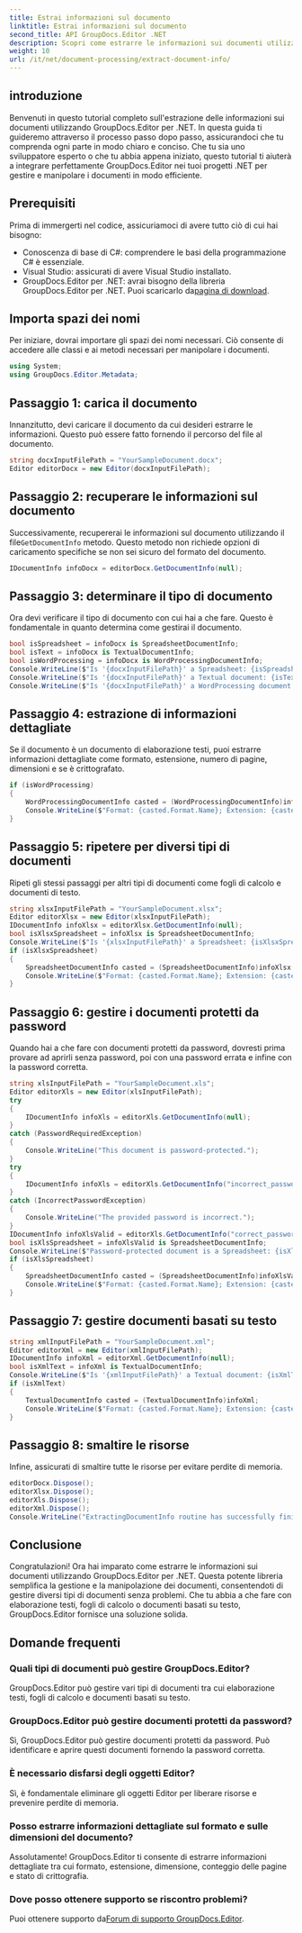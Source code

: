 ```yaml
---
title: Estrai informazioni sul documento
linktitle: Estrai informazioni sul documento
second_title: API GroupDocs.Editor .NET
description: Scopri come estrarre le informazioni sui documenti utilizzando GroupDocs.Editor per .NET con il nostro tutorial dettagliato passo dopo passo. Perfetto per gestire vari tipi di documenti.
weight: 10
url: /it/net/document-processing/extract-document-info/
---
```

## introduzione
Benvenuti in questo tutorial completo sull'estrazione delle informazioni sui documenti utilizzando GroupDocs.Editor per .NET. In questa guida ti guideremo attraverso il processo passo dopo passo, assicurandoci che tu comprenda ogni parte in modo chiaro e conciso. Che tu sia uno sviluppatore esperto o che tu abbia appena iniziato, questo tutorial ti aiuterà a integrare perfettamente GroupDocs.Editor nei tuoi progetti .NET per gestire e manipolare i documenti in modo efficiente.
## Prerequisiti
Prima di immergerti nel codice, assicuriamoci di avere tutto ciò di cui hai bisogno:
- Conoscenza di base di C#: comprendere le basi della programmazione C# è essenziale.
- Visual Studio: assicurati di avere Visual Studio installato.
-  GroupDocs.Editor per .NET: avrai bisogno della libreria GroupDocs.Editor per .NET. Puoi scaricarlo da[pagina di download](https://releases.groupdocs.com/editor/net/).
## Importa spazi dei nomi
Per iniziare, dovrai importare gli spazi dei nomi necessari. Ciò consente di accedere alle classi e ai metodi necessari per manipolare i documenti.
```csharp
using System;
using GroupDocs.Editor.Metadata;
```
## Passaggio 1: carica il documento
Innanzitutto, devi caricare il documento da cui desideri estrarre le informazioni. Questo può essere fatto fornendo il percorso del file al documento.
```csharp
string docxInputFilePath = "YourSampleDocument.docx";
Editor editorDocx = new Editor(docxInputFilePath);
```
## Passaggio 2: recuperare le informazioni sul documento
 Successivamente, recupererai le informazioni sul documento utilizzando il file`GetDocumentInfo` metodo. Questo metodo non richiede opzioni di caricamento specifiche se non sei sicuro del formato del documento.
```csharp
IDocumentInfo infoDocx = editorDocx.GetDocumentInfo(null);
```
## Passaggio 3: determinare il tipo di documento
Ora devi verificare il tipo di documento con cui hai a che fare. Questo è fondamentale in quanto determina come gestirai il documento.
```csharp
bool isSpreadsheet = infoDocx is SpreadsheetDocumentInfo;
bool isText = infoDocx is TextualDocumentInfo;
bool isWordProcessing = infoDocx is WordProcessingDocumentInfo;
Console.WriteLine($"Is '{docxInputFilePath}' a Spreadsheet: {isSpreadsheet}");
Console.WriteLine($"Is '{docxInputFilePath}' a Textual document: {isText}");
Console.WriteLine($"Is '{docxInputFilePath}' a WordProcessing document: {isWordProcessing}");
```
## Passaggio 4: estrazione di informazioni dettagliate
Se il documento è un documento di elaborazione testi, puoi estrarre informazioni dettagliate come formato, estensione, numero di pagine, dimensioni e se è crittografato.
```csharp
if (isWordProcessing)
{
    WordProcessingDocumentInfo casted = (WordProcessingDocumentInfo)infoDocx;
    Console.WriteLine($"Format: {casted.Format.Name}; Extension: {casted.Format.Extension}; Page count: {casted.PageCount}; Size: {casted.Size} bytes; Is encrypted: {casted.IsEncrypted}");
}
```
## Passaggio 5: ripetere per diversi tipi di documenti
Ripeti gli stessi passaggi per altri tipi di documenti come fogli di calcolo e documenti di testo.
```csharp
string xlsxInputFilePath = "YourSampleDocument.xlsx";
Editor editorXlsx = new Editor(xlsxInputFilePath);
IDocumentInfo infoXlsx = editorXlsx.GetDocumentInfo(null);
bool isXlsxSpreadsheet = infoXlsx is SpreadsheetDocumentInfo;
Console.WriteLine($"Is '{xlsxInputFilePath}' a Spreadsheet: {isXlsxSpreadsheet}");
if (isXlsxSpreadsheet)
{
    SpreadsheetDocumentInfo casted = (SpreadsheetDocumentInfo)infoXlsx;
    Console.WriteLine($"Format: {casted.Format.Name}; Extension: {casted.Format.Extension}; Tabs count: {casted.PageCount}; Size: {casted.Size} bytes; Is encrypted: {casted.IsEncrypted}");
}
```
## Passaggio 6: gestire i documenti protetti da password
Quando hai a che fare con documenti protetti da password, dovresti prima provare ad aprirli senza password, poi con una password errata e infine con la password corretta.
```csharp
string xlsInputFilePath = "YourSampleDocument.xls";
Editor editorXls = new Editor(xlsInputFilePath);
try
{
    IDocumentInfo infoXls = editorXls.GetDocumentInfo(null);
}
catch (PasswordRequiredException)
{
    Console.WriteLine("This document is password-protected.");
}
try
{
    IDocumentInfo infoXls = editorXls.GetDocumentInfo("incorrect_password");
}
catch (IncorrectPasswordException)
{
    Console.WriteLine("The provided password is incorrect.");
}
IDocumentInfo infoXlsValid = editorXls.GetDocumentInfo("correct_password");
bool isXlsSpreadsheet = infoXlsValid is SpreadsheetDocumentInfo;
Console.WriteLine($"Password-protected document is a Spreadsheet: {isXlsSpreadsheet}");
if (isXlsSpreadsheet)
{
    SpreadsheetDocumentInfo casted = (SpreadsheetDocumentInfo)infoXlsValid;
    Console.WriteLine($"Format: {casted.Format.Name}; Extension: {casted.Format.Extension}; Tabs count: {casted.PageCount}; Size: {casted.Size} bytes; Is encrypted: {casted.IsEncrypted}");
}
```
## Passaggio 7: gestire documenti basati su testo
```csharp
string xmlInputFilePath = "YourSampleDocument.xml";
Editor editorXml = new Editor(xmlInputFilePath);
IDocumentInfo infoXml = editorXml.GetDocumentInfo(null);
bool isXmlText = infoXml is TextualDocumentInfo;
Console.WriteLine($"Is '{xmlInputFilePath}' a Textual document: {isXmlText}");
if (isXmlText)
{
    TextualDocumentInfo casted = (TextualDocumentInfo)infoXml;
    Console.WriteLine($"Format: {casted.Format.Name}; Extension: {casted.Format.Extension}; Encoding: {casted.Encoding}; Size: {casted.Size} bytes");
}
```
## Passaggio 8: smaltire le risorse
Infine, assicurati di smaltire tutte le risorse per evitare perdite di memoria.
```csharp
editorDocx.Dispose();
editorXlsx.Dispose();
editorXls.Dispose();
editorXml.Dispose();
Console.WriteLine("ExtractingDocumentInfo routine has successfully finished");
```
## Conclusione
Congratulazioni! Ora hai imparato come estrarre le informazioni sui documenti utilizzando GroupDocs.Editor per .NET. Questa potente libreria semplifica la gestione e la manipolazione dei documenti, consentendoti di gestire diversi tipi di documenti senza problemi. Che tu abbia a che fare con elaborazione testi, fogli di calcolo o documenti basati su testo, GroupDocs.Editor fornisce una soluzione solida.
## Domande frequenti
### Quali tipi di documenti può gestire GroupDocs.Editor?
GroupDocs.Editor può gestire vari tipi di documenti tra cui elaborazione testi, fogli di calcolo e documenti basati su testo.
### GroupDocs.Editor può gestire documenti protetti da password?
Sì, GroupDocs.Editor può gestire documenti protetti da password. Può identificare e aprire questi documenti fornendo la password corretta.
### È necessario disfarsi degli oggetti Editor?
Sì, è fondamentale eliminare gli oggetti Editor per liberare risorse e prevenire perdite di memoria.
### Posso estrarre informazioni dettagliate sul formato e sulle dimensioni del documento?
Assolutamente! GroupDocs.Editor ti consente di estrarre informazioni dettagliate tra cui formato, estensione, dimensione, conteggio delle pagine e stato di crittografia.
### Dove posso ottenere supporto se riscontro problemi?
 Puoi ottenere supporto da[Forum di supporto GroupDocs.Editor](https://forum.groupdocs.com/c/editor/20).